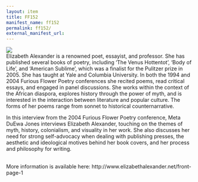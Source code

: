 ```yaml
---
layout: item
title: FF152
manifest_name: ff152
permalink: ff152/
external_manifest_url: 
---
```

<!-- Add an essay or interpretive material below this line,
using HTML or markdown.  Do not modify this file above this line -->
<img src="https://images.squarespace-cdn.com/content/v1/54948403e4b0e4f168951f35/1494528909258-1WJ5I5IXYELS6AWYIFGC/EA_High+Res_October+2015_Alpha+Smoot_1+%281%29.jpg?format=500w">
<br>
<body> 
    Elizabeth Alexander is a renowned poet, essayist, and professor. She has published several books of poetry, including ‘The Venus Hottentot’, ‘Body of Life’, and ‘American Sublime’, which was a finalist for the Pulitzer prize in 2005. She has taught at Yale and Columbia University. In both the 1994 and 2004 Furious Flower Poetry conferences she recited poems, read critical essays, and engaged in panel discussions. She works within the context of the African diaspora, explores history through the power of myth, and is interested in the interaction between literature and popular culture. The forms of her poems range from sonnet to historical counternarrative.
    <p>In this interview from the 2004 Furious Flower Poetry conference, Meta DuEwa Jones interviews Elizabeth Alexander, touching on the themes of myth, history, colonialism, and visuality in her work. She also discusses her need for strong self-advocacy when dealing with publishing presses, the aesthetic and ideological motives behind her book covers, and her process and philosophy for writing.</p>
    <br>
    More information is available here: <a>http://www.elizabethalexander.net/front-page-1</a>
</body>
